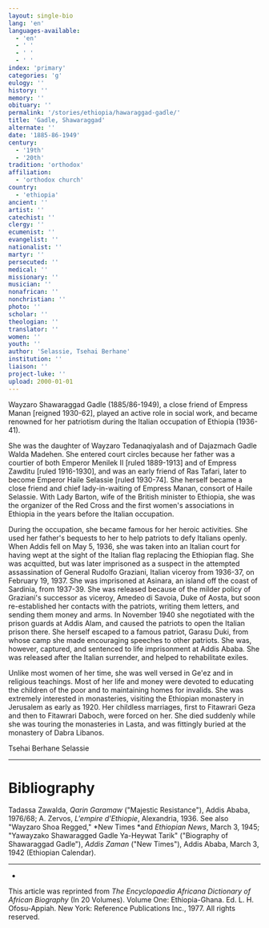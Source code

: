 ```yaml
---
layout: single-bio
lang: 'en'
languages-available:
  - 'en'
  - ' '
  - ' '
  - ' '
index: 'primary'
categories: 'g'
eulogy: ''
history: ''
memory: ''
obituary: ''
permalink: '/stories/ethiopia/hawaraggad-gadle/'
title: 'Gadle, Shawaraggad'
alternate: ''
date: '1885-86-1949'
century:
  - '19th'
  - '20th'
tradition: 'orthodox'
affiliation:
  - 'orthodox church'
country:
  - 'ethiopia'
ancient: ''
artist: ''
catechist: ''
clergy: ''
ecumenist: ''
evangelist: ''
nationalist: ''
martyr: ''
persecuted: ''
medical: ''
missionary: ''
musician: ''
nonafrican: ''
nonchristian: ''
photo: ''
scholar: ''
theologian: ''
translator: ''
women: ''
youth: ''
author: 'Selassie, Tsehai Berhane'
institution: ''
liaison: ''
project-luke: ''
upload: 2000-01-01
---
```



Wayzaro Shawaraggad Gadle (1885/86-1949), a close friend of Empress Manan [reigned 1930-62], played an active role in social work, and became renowned for her patriotism during the Italian occupation of Ethiopia (1936-41).

She was the daughter of Wayzaro Tedanaqiyalash and of Dajazmach Gadle Walda Madehen. She entered court circles because her father was a courtier of both Emperor Menilek II [ruled 1889-1913] and of Empress Zawditu [ruled 1916-1930], and was an early friend of Ras Tafari, later to become Emperor Haile Selassie [ruled 1930-74]. She herself became a close friend and chief lady-in-waiting of Empress Manan, consort of Haile Selassie. With Lady Barton, wife of the British minister to Ethiopia, she was the organizer of the Red Cross and the first women's associations in Ethiopia in the years before the Italian occupation.

During the occupation, she became famous for her heroic activities. She used her father's bequests to her to help patriots to defy Italians openly. When Addis fell on May 5, 1936, she was taken into an Italian court for having wept at the sight of the Italian flag replacing the Ethiopian flag. She was acquitted, but was later imprisoned as a suspect in the attempted assassination of General Rudolfo Graziani, Italian viceroy from 1936-37, on February 19, 1937. She was imprisoned at Asinara, an island off the coast of Sardinia, from 1937-39. She was released because of the milder policy of Graziani's successor as viceroy, Amedeo di Savoia, Duke of Aosta, but soon re-established her contacts with the patriots, writing them letters, and sending them money and arms. In November 1940 she negotiated with the prison guards at Addis Alam, and caused the patriots to open the Italian prison there. She herself escaped to a famous patriot, Garasu Duki, from whose camp she made encouraging speeches to other patriots. She was, however, captured, and sentenced to life imprisonment at Addis Ababa. She was released after the Italian surrender, and helped to rehabilitate exiles.

Unlike most women of her time, she was well versed in Ge'ez and in religious teachings. Most of her life and money were devoted to educating the children of the poor and to maintaining homes for invalids. She was extremely interested in monasteries, visiting the Ethiopian monastery in Jerusalem as early as 1920. Her childless marriages, first to Fitawrari Geza and then to Fitawrari Daboch, were forced on her. She died suddenly while she was touring the monasteries in Lasta, and was fittingly buried at the monastery of Dabra Libanos.

Tsehai Berhane Selassie

---

# Bibliography

Tadassa Zawalda, *Qarin Garamaw* ("Majestic Resistance"), Addis Ababa, 1976/68; A. Zervos, *L'empire d'Ethiopie*, Alexandria, 1936. See also "Wayzaro Shoa Regged," *New Times *and *Ethiopian News*, March 3, 1945; "Yawayzako Shawaragged Gadle Ya-Heywat Tarik" ("Biography of Shawaraggad Gadle"), *Addis Zaman* ("New Times"), Addis Ababa, March 3, 1942 (Ethiopian Calendar).

---
*

This article was reprinted from *The Encyclopaedia Africana Dictionary of African Biography* (In 20 Volumes). Volume One: Ethiopia-Ghana. Ed. L. H. Ofosu-Appiah. New York: Reference Publications Inc., 1977.  All rights reserved.